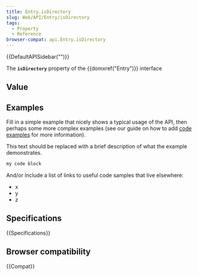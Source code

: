```yaml
---
title: Entry.isDirectory
slug: Web/API/Entry/isDirectory
tags:
  - Property
  - Reference
browser-compat: api.Entry.isDirectory
---
```

{{DefaultAPISidebar("")}}

The **`isDirectory`** property of the {{domxref("Entry")}} interface 

## Value



## Examples

Fill in a simple example that nicely shows a typical usage of the API, then perhaps some more complex examples (see our guide on how to add [code examples](/en-US/docs/MDN/Contribute/Structures/Code_examples) for more information).

This text should be replaced with a brief description of what the example demonstrates.

```js
my code block
```

And/or include a list of links to useful code samples that live elsewhere:

*   x
*   y
*   z

## Specifications

{{Specifications}}

## Browser compatibility

{{Compat}}


